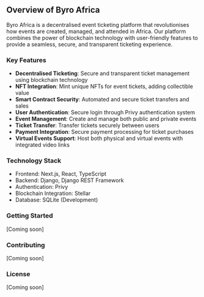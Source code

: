 ## Overview of Byro Africa

Byro Africa is a decentralised event ticketing platform that revolutionises how events are created, managed, and attended in Africa. Our platform combines the power of blockchain technology with user-friendly features to provide a seamless, secure, and transparent ticketing experience.

### Key Features

- **Decentralised Ticketing**: Secure and transparent ticket management using blockchain technology
- **NFT Integration**: Mint unique NFTs for event tickets, adding collectible value
- **Smart Contract Security**: Automated and secure ticket transfers and sales
- **User Authentication**: Secure login through Privy authentication system
- **Event Management**: Create and manage both public and private events
- **Ticket Transfer**: Transfer tickets securely between users
- **Payment Integration**: Secure payment processing for ticket purchases
- **Virtual Events Support**: Host both physical and virtual events with integrated video links

### Technology Stack

- Frontend: Next.js, React, TypeScript
- Backend: Django, Django REST Framework
- Authentication: Privy
- Blockchain Integration: Stellar
- Database: SQLite (Development)

### Getting Started

[Coming soon]

### Contributing

[Coming soon]

### License

[Coming soon]

